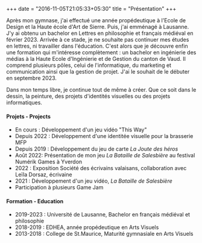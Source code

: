 +++
date = "2016-11-05T21:05:33+05:30"
title = "Présentation"
+++

Après mon gymnase, j'ai effectué une année propédeutique à l'Ecole de Design et la Haute école d'Art de Sierre. Puis, j'ai emménagé à Lausanne. J'y ai obtenu un bachelor en Lettres en philosophie et français médiéval en février 2023. 
Arrivée à ce stade, je ne souhaite pas continuer mes études en lettres, ni travailler dans l'éducation. C'est alors que je découvre enfin une formation qui m'intéresse complètement : un bachelor en ingénierie des médias à la Haute Ecole d'Ingénierie et de Gestion du canton de Vaud. Il comprend plusieurs pôles, celui de l'informatique, du marketing et communication ainsi que la gestion de projet. J'ai le souhait de le débuter en septembre 2023. 

Dans mon temps libre, je continue tout de même à créer. Que ce soit dans le dessin, la peinture, des projets d'identités visuelles ou des projets informatiques. 


#### Projets - Projects
* En cours : Développement d'un jeu vidéo "This Way"
* Depuis 2022 : Développement d'une identitée visuelle pour la brasserie MFP 
* Depuis 2019 : Développement du jeu de carte _La Joute des héros_
* Août 2022: Présentation de mon jeu _La Bataille de Salesbière_ au festival Numérik Games à Yverdon
* 2022 : Exposition Société des écrivains valaisans, collaboration avec Leïla Dorsaz, écrivaine
* 2021 : Développement d'un jeu vidéo, _La Bataille de Salesbière_
* Participation à plusieurs Game Jam 



#### Formation - Education
* 2019-2023 : Université de Lausanne, Bachelor en français médiéval et philosophie
* 2018-2019 : EDHEA, année propédeutique en Arts Visuels 
* 2013-2018 : College de St.Maurice, Maturité gymnasiale en Arts Visuels 
